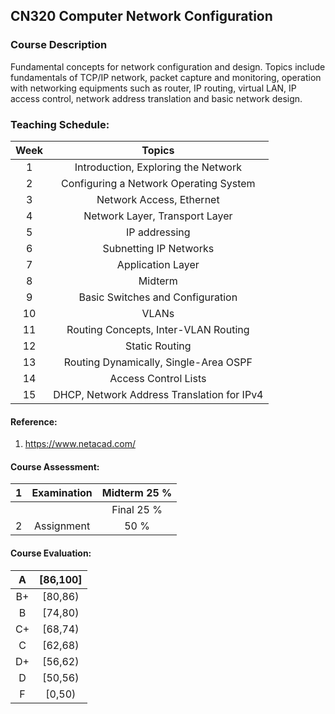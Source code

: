 ## CN320 Computer Network Configuration
### Course Description
   Fundamental concepts for network configuration and design. Topics include fundamentals of TCP/IP network, packet capture and monitoring, operation with networking equipments such as router, IP routing, virtual LAN, IP access control, network address translation and basic network design.

### Teaching Schedule: 
| Week | Topics | 
|:--:|:--:|
| 1	| Introduction, Exploring the Network |
| 2 |	Configuring a Network Operating System |
| 3 |	Network Access, Ethernet |
| 4 |	Network Layer, Transport Layer |
| 5 |	IP addressing |
| 6 |	Subnetting IP Networks |
| 7 |	Application Layer |
| 8 |	Midterm |
| 9 |	Basic Switches and Configuration |
| 10 | VLANs |
| 11 | Routing Concepts, Inter-VLAN Routing |
| 12 | Static Routing |
| 13 | Routing Dynamically, Single-Area OSPF |
| 14 | Access Control Lists |
| 15 | DHCP, Network Address Translation for IPv4 |

#### Reference: 
   1. https://www.netacad.com/

#### Course Assessment: 
| 1 | Examination | Midterm 25 % |
|:--:|:--:|:--:|
| | | Final 25 % |
| 2 | Assignment | 50 % | 

#### Course Evaluation: 
| A | [86,100] |
|:--:|:--:|
| B+ | [80,86) |
| B | [74,80) |
| C+ | [68,74) |
| C |	[62,68) |
| D+ | [56,62) |
| D |	[50,56) |
| F | [0,50) |
